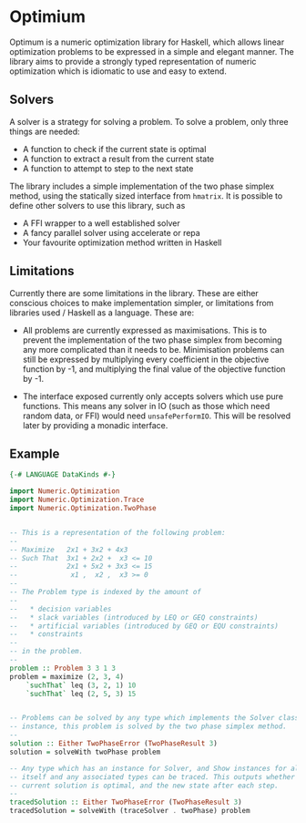 # Optimium

Optimum is a numeric optimization library for Haskell, which allows linear
optimization problems to be expressed in a simple and elegant manner. The
library aims to provide a strongly typed representation of numeric optimization
which is idiomatic to use and easy to extend.

## Solvers

A solver is a strategy for solving a problem. To solve a problem, only three
things are needed:

  * A function to check if the current state is optimal
  * A function to extract a result from the current state
  * A function to attempt to step to the next state

The library includes a simple implementation of the two phase simplex method,
using the statically sized interface from `hmatrix`. It is possible to define
other solvers to use this library, such as

  * A FFI wrapper to a well established solver
  * A fancy parallel solver using accelerate or repa
  * Your favourite optimization method written in Haskell

## Limitations

Currently there are some limitations in the library. These are either conscious
choices to make implementation simpler, or limitations from libraries used /
Haskell as a language. These are:

  * All problems are currently expressed as maximisations. This is to prevent
      the implementation of the two phase simplex from becoming any more
      complicated than it needs to be. Minimisation problems can still be
      expressed by multiplying every coefficient in the objective function by
      -1, and multiplying the final value of the objective function by -1.

  * The interface exposed currently only accepts solvers which use pure
      functions. This means any solver in IO (such as those which need random
      data, or FFI) would need `unsafePerformIO`. This will be resolved later
      by providing a monadic interface.

## Example

```haskell
{-# LANGUAGE DataKinds #-}

import Numeric.Optimization
import Numeric.Optimization.Trace
import Numeric.Optimization.TwoPhase


-- This is a representation of the following problem:
--
-- Maximize   2x1 + 3x2 + 4x3
-- Such That  3x1 + 2x2 +  x3 <= 10
--            2x1 + 5x2 + 3x3 <= 15
--             x1 ,  x2 ,  x3 >= 0
--
-- The Problem type is indexed by the amount of
--
--   * decision variables
--   * slack variables (introduced by LEQ or GEQ constraints)
--   * artificial variables (introduced by GEQ or EQU constraints)
--   * constraints
--
-- in the problem.
--
problem :: Problem 3 3 1 3
problem = maximize (2, 3, 4)
    `suchThat` leq (3, 2, 1) 10
    `suchThat` leq (2, 5, 3) 15


-- Problems can be solved by any type which implements the Solver class. For
-- instance, this problem is solved by the two phase simplex method.
--
solution :: Either TwoPhaseError (TwoPhaseResult 3)
solution = solveWith twoPhase problem

-- Any type which has an instance for Solver, and Show instances for all
-- itself and any associated types can be traced. This outputs whether the
-- current solution is optimal, and the new state after each step.
--
tracedSolution :: Either TwoPhaseError (TwoPhaseResult 3)
tracedSolution = solveWith (traceSolver . twoPhase) problem
```


